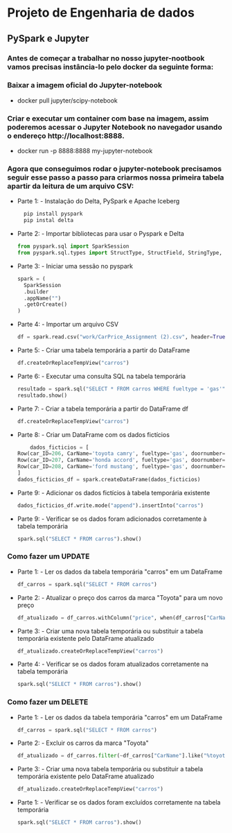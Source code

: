 # Projeto de Engenharia de dados

## PySpark e Jupyter

### Antes de começar a trabalhar no nosso jupyter-nootbook vamos precisas instância-lo pelo docker da seguinte forma:
### Baixar a imagem oficial do Jupyter-notebook
  - docker pull jupyter/scipy-notebook

### Criar e executar um container com base na imagem, assim poderemos acessar o Jupyter Notebook no navegador usando o endereço http://localhost:8888.
  - docker run -p 8888:8888 my-jupyter-notebook

### Agora que conseguimos rodar o jupyter-notebook precisamos seguir esse passo a passo para criarmos nossa primeira tabela apartir da leitura de um arquivo CSV:
- Parte 1: - Instalação do Delta, PySpark e Apache Iceberg
  ```python
    pip install pyspark
    pip instal delta 
  
- Parte 2: - Importar bibliotecas para usar o Pyspark e Delta
  ```python
  from pyspark.sql import SparkSession
  from pyspark.sql.types import StructType, StructField, StringType, FloatType

- Parte 3: - Iniciar uma sessão no pyspark
  ```python
  spark = ( 
    SparkSession
    .builder
    .appName("")
    .getOrCreate() 
  )

- Parte 4: - Importar um arquivo CSV
  ```python
  df = spark.read.csv("work/CarPrice_Assignment (2).csv", header=True, inferSchema=True)

- Parte 5: - Criar uma tabela temporária a partir do DataFrame
  ```python
  df.createOrReplaceTempView("carros")

- Parte 6: - Executar uma consulta SQL na tabela temporária
  ```python
  resultado = spark.sql("SELECT * FROM carros WHERE fueltype = 'gas'")
  resultado.show()

- Parte 7: - Criar a tabela temporária a partir do DataFrame df
  ```python
  df.createOrReplaceTempView("carros")

- Parte 8: - Criar um DataFrame com os dados fictícios
  ```python
      dados_ficticios = [
  Row(car_ID=206, CarName='toyota camry', fueltype='gas', doornumber='four', carbody='sedan', enginelocation='front', price=20000),
  Row(car_ID=207, CarName='honda accord', fueltype='gas', doornumber='two', carbody='convertible', enginelocation='front', price=25000),
  Row(car_ID=208, CarName='ford mustang', fueltype='gas', doornumber='two', carbody='hatchback', enginelocation='rear', price=30000),
  ]
  dados_ficticios_df = spark.createDataFrame(dados_ficticios)

- Parte 9: - Adicionar os dados fictícios à tabela temporária existente
  ```python
  dados_ficticios_df.write.mode("append").insertInto("carros")

- Parte 9: - Verificar se os dados foram adicionados corretamente à tabela temporária
  ```python
  spark.sql("SELECT * FROM carros").show()

### Como fazer um UPDATE
- Parte 1: - Ler os dados da tabela temporária "carros" em um DataFrame
  ```python
  df_carros = spark.sql("SELECT * FROM carros")

- Parte 2: - Atualizar o preço dos carros da marca "Toyota" para um novo preço
  ```python
  df_atualizado = df_carros.withColumn("price", when(df_carros["CarName"].like("%toyota%"), novo_preco_toyota).otherwise(df_carros["price"]))

- Parte 3: - Criar uma nova tabela temporária ou substituir a tabela temporária existente pelo DataFrame atualizado
  ```python
  df_atualizado.createOrReplaceTempView("carros")

- Parte 4: - Verificar se os dados foram atualizados corretamente na tabela temporária
  ```python
  spark.sql("SELECT * FROM carros").show()

### Como fazer um DELETE
- Parte 1: - Ler os dados da tabela temporária "carros" em um DataFrame
  ```python
  df_carros = spark.sql("SELECT * FROM carros")

- Parte 2: - Excluir os carros da marca "Toyota"
  ```python
  df_atualizado = df_carros.filter(~df_carros["CarName"].like("%toyota%"))

- Parte 3: - Criar uma nova tabela temporária ou substituir a tabela temporária existente pelo DataFrame atualizado
  ```python
  df_atualizado.createOrReplaceTempView("carros")

- Parte 1: - Verificar se os dados foram excluídos corretamente na tabela temporária
  ```python
  spark.sql("SELECT * FROM carros").show()


